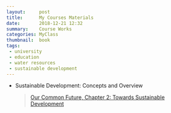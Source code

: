 ```yaml
---
layout:     post
title:      My Courses Materials
date:       2018-12-21 12:32
summary:    Course Works
categories: MyClass
thumbnail:  book
tags:
 - university
 - education
 - water resources
 - sustainable development
---
```

* Sustainable Development: Concepts and Overview
  > [Our Common Future, Chapter 2: Towards Sustainable Development](http://www.un-documents.net/ocf-02.htm)